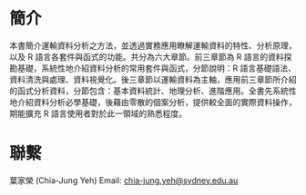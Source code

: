 # 簡介

本書簡介運輸資料分析之方法，並透過實務應用瞭解運輸資料的特性、分析原理，以及
R 語言各套件與函式的功能。共分為六大章節。前三章節為 R
語言的資料探勘基礎，系統性地介紹資料分析的常用套件與函式，分節說明：R
語言基礎語法、資料清洗與處理、資料視覺化。後三章節以運輸資料為主軸，應用前三章節所介紹的函式分析資料，分節包含：基本資料統計、地理分析、進階應用。全書先系統性地介紹資料分析必學基礎，後藉由零散的個案分析，提供較全面的實際資料操作，期能擴充
R 語言使用者對於此一領域的熟悉程度。

# 聯繫

葉家榮 (Chia-Jung Yeh) Email:
<a href="mailto:chia-jung.yeh@sydney.edu.au"><u><chia-jung.yeh@sydney.edu.au></u></a>
